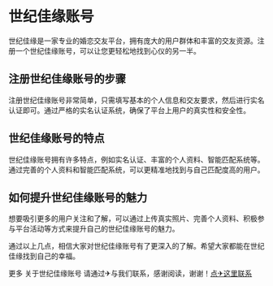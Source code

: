 # 世纪佳缘账号

世纪佳缘是一家专业的婚恋交友平台，拥有庞大的用户群体和丰富的交友资源。注册一个世纪佳缘账号，可以让您更轻松地找到心仪的另一半。

## 注册世纪佳缘账号的步骤

注册世纪佳缘账号非常简单，只需填写基本的个人信息和交友要求，然后进行实名认证即可。通过严格的实名认证系统，确保了平台上用户的真实性和安全性。

## 世纪佳缘账号的特点

世纪佳缘账号拥有许多特点，例如实名认证、丰富的个人资料、智能匹配系统等。通过完善的个人资料和智能匹配系统，可以更精准地找到与自己匹配度高的用户。

## 如何提升世纪佳缘账号的魅力

想要吸引更多的用户关注和了解，可以通过上传真实照片、完善个人资料、积极参与平台活动等方式来提升自己的世纪佳缘账号的魅力。

通过以上几点，相信大家对世纪佳缘账号有了更深入的了解。希望大家都能在世纪佳缘找到自己的幸福。

更多 关于世纪佳缘账号 请通过✈与我们联系，感谢阅读，谢谢！[点✈这里联系](https://t.me/sjlmbot)